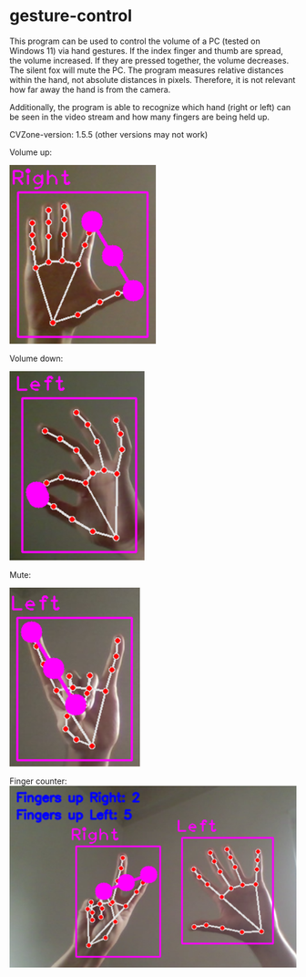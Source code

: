 # gesture-control

This program can be used to control the volume of a PC (tested on Windows 11) via hand gestures. If the index finger and thumb are spread, the volume increased. 
If they are pressed together, the volume decreases. The silent fox will mute the PC. The program measures relative distances within the hand, not absolute distances
in pixels. Therefore, it is not relevant how far away the hand is from the camera.

Additionally, the program is able to recognize which hand (right or left) can be seen in the video stream and how many fingers are being held up.

CVZone-version: 1.5.5 (other versions may not work)

Volume up:

![Alt Text](https://raw.githubusercontent.com/benediktaugenstein/gesture-control/main/images/vol_up.png)

Volume down:

![Alt Text](https://raw.githubusercontent.com/benediktaugenstein/gesture-control/main/images/vol_down.png)

Mute:

![Alt Text](https://raw.githubusercontent.com/benediktaugenstein/gesture-control/main/images/silent_fox.png)

Finger counter:
![Alt Text](https://raw.githubusercontent.com/benediktaugenstein/gesture-control/main/images/fingers_up.png)

